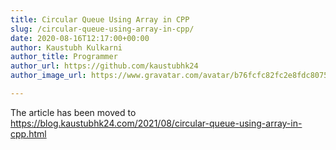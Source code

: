 ```yaml
---
title: Circular Queue Using Array in CPP
slug: /circular-queue-using-array-in-cpp/
date: 2020-08-16T12:17:00+00:00
author: Kaustubh Kulkarni
author_title: Programmer
author_url: https://github.com/kaustubhk24
author_image_url: https://www.gravatar.com/avatar/b76fcfc82fc2e8fdc8075636f1735f61?s=200

---
```

The article has been moved to https://blog.kaustubhk24.com/2021/08/circular-queue-using-array-in-cpp.html

